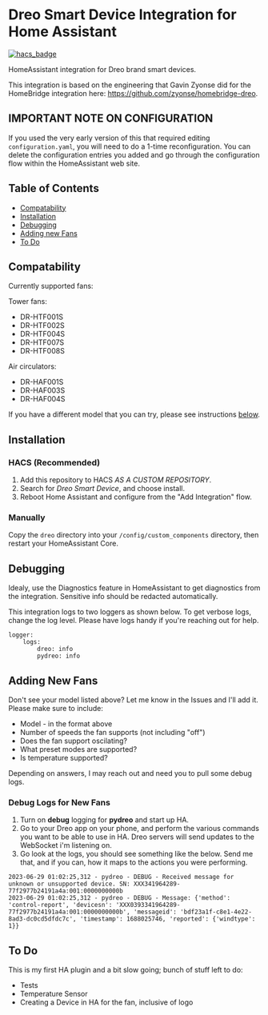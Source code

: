 # Dreo Smart Device Integration for Home Assistant
[![hacs_badge](https://img.shields.io/badge/HACS-Custom-41BDF5.svg?style=for-the-badge)](https://github.com/hacs/integration)

HomeAssistant integration for Dreo brand smart devices. 

This integration is based on the engineering that Gavin Zyonse did for the HomeBridge integration here: https://github.com/zyonse/homebridge-dreo.

## IMPORTANT NOTE ON CONFIGURATION
If you used the very early version of this that required editing `configuration.yaml`, you will need to do a 1-time reconfiguration. You can delete the configuration entries you added and go through the configuration flow within the HomeAssistant web site.

## Table of Contents
- [Compatability](#compatability)
- [Installation](#installation)
- [Debugging](#debugging)
- [Adding new Fans](#addingFans)
- [To Do](#todo)
    
<a name="compatability"></a>
## Compatability
Currently supported fans:

Tower fans:
- DR-HTF001S
- DR-HTF002S
- DR-HTF004S
- DR-HTF007S
- DR-HTF008S

Air circulators:
- DR-HAF001S
- DR-HAF003S
- DR-HAF004S

If you have a different model that you can try, please see instructions [below](#addingfans).

<a name="installation"></a>
## Installation

### HACS (Recommended)

1. Add this repository to HACS *AS A CUSTOM REPOSITORY*.
1. Search for *Dreo Smart Device*, and choose install. 
1. Reboot Home Assistant and configure from the "Add Integration" flow.

### Manually
Copy the `dreo` directory into your `/config/custom_components` directory, then restart your HomeAssistant Core.

<a name="debugging"></a>
## Debugging
Idealy, use the Diagnostics feature in HomeAssistant to get diagnostics from the integration. Sensitive info should be redacted automatically.

This integration logs to two loggers as shown below. To get verbose logs, change the log level.  Please have logs handy if you're reaching out for help.

```
logger:
    logs:
        dreo: info
        pydreo: info
```

<a name="addingFans"></a>
## Adding New Fans
Don't see your model listed above? Let me know in the Issues and I'll add it. Please make sure to include:

* Model - in the format above
* Number of speeds the fan supports (not including "off")
* Does the fan support oscilating?
* What preset modes are supported?
* Is temperature supported?

Depending on answers, I may reach out and need you to pull some debug logs.

### Debug Logs for New Fans

1. Turn on **debug** logging for **pydreo** and start up HA.
1. Go to your Dreo app on your phone, and perform the various commands you want to be able to use in HA.  Dreo servers will send updates to the WebSocket i'm listening on.
1. Go look at the logs, you should see something like the below.  Send me that, and if you can, how it maps to the actions you were performing.

```
2023-06-29 01:02:25,312 - pydreo - DEBUG - Received message for unknown or unsupported device. SN: XXX341964289-77f2977b24191a4a:001:0000000000b
2023-06-29 01:02:25,312 - pydreo - DEBUG - Message: {'method': 'control-report', 'devicesn': 'XXX0393341964289-77f2977b24191a4a:001:0000000000b', 'messageid': 'bdf23a1f-c8e1-4e22-8ad3-dc0cd5dfdc7c', 'timestamp': 1688025746, 'reported': {'windtype': 1}}
```

<a name="todo"></a>
## To Do
This is my first HA plugin and a bit slow going; bunch of stuff left to do:
* Tests
* Temperature Sensor
* Creating a Device in HA for the fan, inclusive of logo
